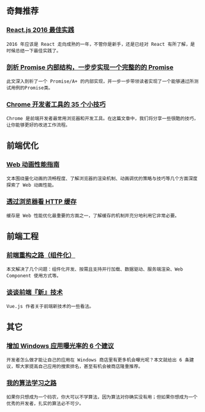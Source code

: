 
## 奇舞推荐

### [React.js 2016 最佳实践](http://www.alloyteam.com/2016/01/reactjs-best-practices-for-2016/)

    2016 年应该是 React 走向成熟的一年，不管你是新手，还是已经对 React 有所了解，是时候总结一下最佳实践了。

### [剖析 Promise 内部结构，一步步实现一个完整的的 Promise](https://github.com/xieranmaya/blog/issues/3)

    此文深入剖析了一个 Promise/A+ 的内部实现，并一步一步带领读者实现了一个能够通过所测试用例的Promise类。

### [Chrome 开发者工具的 35 个小技巧](http://www.w3cplus.com/tools/dev-tips.html)

    Chrome 是前端开发者最常用浏览器和开发工具。在这篇文章中，我们将分享一些很酷的技巧，让你能够更好的改进工作流程。

## 前端优化

### [Web 动画性能指南](http://alexorz.github.io/animation-performance-guide/)

    文本围绕量化动画的流畅程度、了解浏览器的渲染机制、动画调优的策略与技巧等几个方面深度探索了 Web 动画性能。

### [透过浏览器看 HTTP 缓存](http://www.cnblogs.com/skylar/p/browser-http-caching.html)

    缓存是 Web 性能优化最重要的方面之一，了解缓存的机制并充分地利用它非常必要。

## 前端工程

### [前端重构之路（组件化）](https://imochen.com/2016/01/09/the-path-of-the-front-end-refactoring-componentization/index.html)

    本文解决了几个问题：组件化开发、按需且支持并行加载、数据驱动、服务端渲染、Web Component 使用方式等。

### [谈谈前端『新』技术](http://weibo.com/p/1001603934708609234550)

    Vue.js 作者关于前端新技术的一些看法。

## 其它

### [增加 Windows 应用曝光率的 6 个建议](http://www.zcfy.cc/article/159)

    开发者怎么做才能让自己的应用在 Windows 商店里有更多机会曝光呢？本文就给出 6 条建议，帮大家提高自己应用的搜索排名，甚至有机会被商店隆重推荐。

### [我的算法学习之路](http://zh.lucida.me/blog/on-learning-algorithms/)

    如果你只想成为一个码农，你大可以不学算法，因为算法对你确实没有用；但如果你想成为一个优秀的开发者，扎实的算法必不可少。

